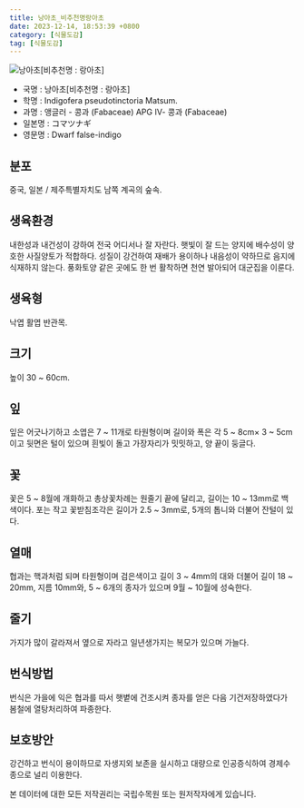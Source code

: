 ```yaml
---
title: 낭아초_비추천명랑아초
date: 2023-12-14, 18:53:39 +0800
category: [식물도감]
tag: [식물도감]
---
```




![낭아초[비추천명 : 랑아초]](http://www.nature.go.kr/fileUpload/plants/basic/Leguminosae/Indigofera/1946/1_th2.JPG)
- 국명 : 낭아초[비추천명 : 랑아초]
- 학명 : Indigofera pseudotinctoria Matsum.
- 과명 : 앵글러 - 콩과 (Fabaceae) APG Ⅳ- 콩과 (Fabaceae)
- 일본명 : コマツナギ
- 영문명 : Dwarf false-indigo


## 분포
중국, 일본 / 제주특별자치도 남쪽 계곡의 숲속.
## 생육환경
내한성과 내건성이 강하여 전국 어디서나 잘 자란다. 햇빛이 잘 드는 양지에 배수성이 양호한 사질양토가 적합하다. 성질이 강건하여 재배가 용이하나 내음성이 약하므로 음지에 식재하지 않는다. 풍화토양 같은 곳에도 한 번 활착하면 천연 발아되어 대군집을 이룬다.
## 생육형
낙엽 활엽 반관목. 
## 크기
높이 30 ~ 60cm.
## 잎
잎은 어긋나기하고 소엽은 7 ~ 11개로 타원형이며 길이와 폭은 각 5 ~ 8cm× 3 ~ 5cm이고 뒷면은 털이 있으며 흰빛이 돌고 가장자리가 밋밋하고, 양 끝이 둥글다.
## 꽃
꽃은 5 ~ 8월에 개화하고 총상꽃차례는 원줄기 끝에 달리고, 길이는 10 ~ 13mm로 백색이다.  포는 작고 꽃받침조각은 길이가 2.5 ~ 3mm로, 5개의 톱니와 더불어 잔털이 있다.
## 열매
협과는 핵과처럼 되며 타원형이며 검은색이고 길이 3 ~ 4mm의 대와 더불어 길이 18 ~ 20mm, 지름 10mm와, 5 ~ 6개의 종자가 있으며 9월 ~ 10월에 성숙한다.
## 줄기
가지가 많이 갈라져서 옆으로 자라고 일년생가지는 복모가 있으며 가늘다.
## 번식방법
번식은 가을에 익은 협과를 따서 햇볕에 건조시켜 종자를 얻은 다음 기건저장하였다가 봄철에 열탕처리하여 파종한다.
## 보호방안
강건하고 번식이 용이하므로 자생지외 보존을 실시하고 대량으로 인공증식하여 경제수종으로 널리 이용한다.






본 데이터에 대한 모든 저작권리는 국립수목원 또는 원저작자에게 있습니다.
